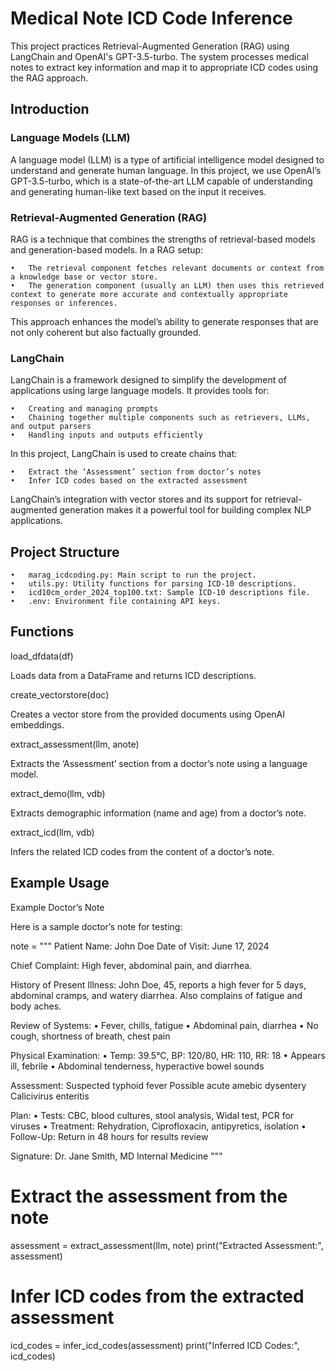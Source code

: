 
# Medical Note ICD Code Inference

This project practices Retrieval-Augmented Generation (RAG) using LangChain and OpenAI's GPT-3.5-turbo. The system processes medical notes to extract key information and map it to appropriate ICD codes using the RAG approach.

## Introduction


### Language Models (LLM)

A language model (LLM) is a type of artificial intelligence model designed to understand and generate human language. In this project, we use OpenAI’s GPT-3.5-turbo, which is a state-of-the-art LLM capable of understanding and generating human-like text based on the input it receives.

### Retrieval-Augmented Generation (RAG)

RAG is a technique that combines the strengths of retrieval-based models and generation-based models. In a RAG setup:

	•	The retrieval component fetches relevant documents or context from a knowledge base or vector store.
	•	The generation component (usually an LLM) then uses this retrieved context to generate more accurate and contextually appropriate responses or inferences.

This approach enhances the model’s ability to generate responses that are not only coherent but also factually grounded.

### LangChain

LangChain is a framework designed to simplify the development of applications using large language models. It provides tools for:

	•	Creating and managing prompts
	•	Chaining together multiple components such as retrievers, LLMs, and output parsers
	•	Handling inputs and outputs efficiently

In this project, LangChain is used to create chains that:

	•	Extract the ‘Assessment’ section from doctor’s notes
	•	Infer ICD codes based on the extracted assessment

LangChain’s integration with vector stores and its support for retrieval-augmented generation makes it a powerful tool for building complex NLP applications.

## Project Structure

	•	marag_icdcoding.py: Main script to run the project.
	•	utils.py: Utility functions for parsing ICD-10 descriptions.
	•	icd10cm_order_2024_top100.txt: Sample ICD-10 descriptions file.
	•	.env: Environment file containing API keys.

## Functions

load_dfdata(df)

Loads data from a DataFrame and returns ICD descriptions.

create_vectorstore(doc)

Creates a vector store from the provided documents using OpenAI embeddings.

extract_assessment(llm, anote)

Extracts the ‘Assessment’ section from a doctor’s note using a language model.

extract_demo(llm, vdb)

Extracts demographic information (name and age) from a doctor’s note.

extract_icd(llm, vdb)

Infers the related ICD codes from the content of a doctor’s note.

## Example Usage

Example Doctor’s Note

Here is a sample doctor’s note for testing:

note = """
Patient Name: John Doe
Date of Visit: June 17, 2024

Chief Complaint: High fever, abdominal pain, and diarrhea.

History of Present Illness:
John Doe, 45, reports a high fever for 5 days, abdominal cramps, and watery diarrhea. Also complains of fatigue and body aches.

Review of Systems:
    • Fever, chills, fatigue
    • Abdominal pain, diarrhea
    • No cough, shortness of breath, chest pain

Physical Examination:
    • Temp: 39.5°C, BP: 120/80, HR: 110, RR: 18
    • Appears ill, febrile
    • Abdominal tenderness, hyperactive bowel sounds

Assessment:
    Suspected typhoid fever
    Possible acute amebic dysentery
    Calicivirus enteritis

Plan:
    • Tests: CBC, blood cultures, stool analysis, Widal test, PCR for viruses
    • Treatment: Rehydration, Ciprofloxacin, antipyretics, isolation
    • Follow-Up: Return in 48 hours for results review

Signature:
Dr. Jane Smith, MD
Internal Medicine
"""

# Extract the assessment from the note
assessment = extract_assessment(llm, note)
print("Extracted Assessment:", assessment)

# Infer ICD codes from the extracted assessment
icd_codes = infer_icd_codes(assessment)
print("Inferred ICD Codes:", icd_codes)